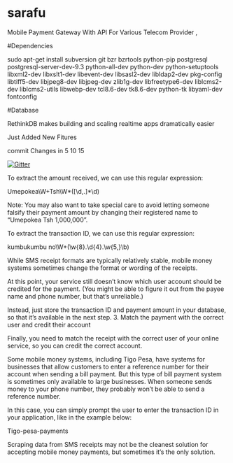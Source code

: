 # sarafu
Mobile Payment Gateway With API  For Various Telecom Provider ,

#Dependencies


sudo apt-get install subversion git bzr bzrtools python-pip postgresql postgresql-server-dev-9.3 python-all-dev python-dev python-setuptools libxml2-dev libxslt1-dev libevent-dev libsasl2-dev libldap2-dev pkg-config libtiff5-dev libjpeg8-dev libjpeg-dev zlib1g-dev libfreetype6-dev liblcms2-dev liblcms2-utils libwebp-dev tcl8.6-dev tk8.6-dev python-tk libyaml-dev fontconfig

#Database 

RethinkDB makes building and scaling realtime apps dramatically easier


Just Added New Fitures 

commit Changes in 5 10 15 


[![Gitter](https://badges.gitter.im/Hojalab/sarafu.svg)](https://gitter.im/Hojalab/sarafu?utm_source=badge&utm_medium=badge&utm_campaign=pr-badge)



To extract the amount received, we can use this regular expression:

Umepokea\W+Tsh\W*([\d\,\.]*\d)

Note: You may also want to take special care to avoid letting someone falsify their payment amount by changing their registered name to “Umepokea Tsh 1,000,000”.

To extract the transaction ID, we can use this regular expression:

kumbukumbu no\W+(\w{8}\.\d{4}\.\w{5,}\b)

While SMS receipt formats are typically relatively stable, mobile money systems sometimes change the format or wording of the receipts.

At this point, your service still doesn’t know which user account should be credited for the payment. (You might be able to figure it out from the payee name and phone number, but that’s unreliable.)

Instead, just store the transaction ID and payment amount in your database, so that it’s available in the next step.
3. Match the payment with the correct user and credit their account

Finally, you need to match the receipt with the correct user of your online service, so you can credit the correct account.

Some mobile money systems, including Tigo Pesa, have systems for businesses that allow customers to enter a reference number for their account when sending a bill payment. But this type of bill payment system is sometimes only available to large businesses. When someone sends money to your phone number, they probably won’t be able to send a reference number.

In this case, you can simply prompt the user to enter the transaction ID in your application, like in the example below:

Tigo-pesa-payments


Scraping data from SMS receipts may not be the cleanest solution for accepting mobile money payments, but sometimes it’s the only solution.
